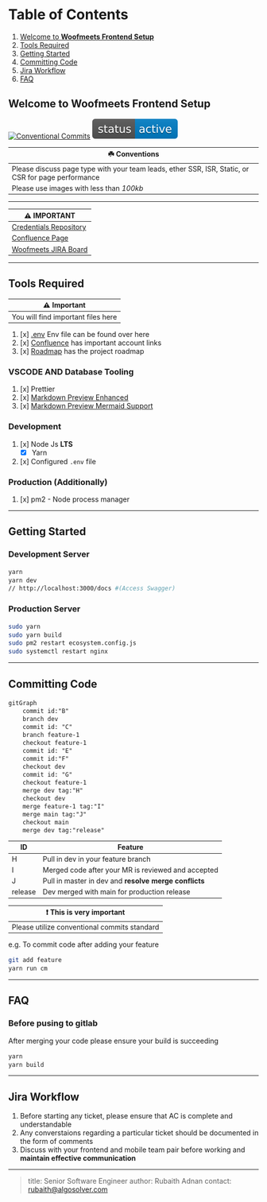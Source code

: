 # Table of Contents

1. [Welcome to **Woofmeets Frontend Setup**](#intro)
2. [Tools Required](#tools)
3. [Getting Started](#started)
4. [Committing Code](#commit)
5. [Jira Workflow](#jira)
6. [FAQ](#faq)

## Welcome to **Woofmeets Frontend Setup** <a name="intro"></a> 

[![Conventional Commits](https://img.shields.io/badge/Conventional%20Commits-1.0.0-%23FE5196?logo=conventionalcommits&logoColor=white)](https://conventionalcommits.org) [![status: active](https://github.com/GIScience/badges/raw/master/status/active.svg)](https://github.com/GIScience/badges#active)

| :shamrock: **Conventions** |
| --- |
| Please discuss page type with your team leads, ether SSR, ISR, Static, or CSR for page performance |
| Please use images with less than *100kb* |

---

| :warning: **IMPORTANT** |
| ---- |
| [Credentials Repository](https://algosolver-llc.atlassian.net/wiki/spaces/WBD/pages/319455497/Platform+Credentials)     |
| [Confluence Page](https://algosolver-llc.atlassian.net/wiki/spaces/WBD/pages/319193150/Development+Roadmap)|
| [Woofmeets JIRA Board](https://algosolver-llc.atlassian.net/jira/software/c/projects/WOOF/boards/45)|

---

## Tools Required <a name="tools"></a>

| :warning: Important |
| --- |
| You will find important files here |

1. [x] [.env](https://drive.google.com/drive/folders/1ltKIn3DCjQNKhgZ8yXKvWV6DSJKMKXVR?usp=sharing) Env file can be found  over here
2. [x] [Confluence](https://algosolver-llc.atlassian.net/wiki/spaces/WBD/pages/319455497/Platform+Credentials) has important account links
3. [x] [Roadmap](https://algosolver-llc.atlassian.net/wiki/spaces/WBD/pages/319193150/Development+Roadmap) has the project roadmap

### VSCODE AND Database Tooling

1. [x] Prettier
2. [x] [Markdown Preview Enhanced](https://marketplace.visualstudio.com/items?itemName=shd101wyy.markdown-preview-enhanced)
3. [x] [Markdown Preview Mermaid Support](https://marketplace.visualstudio.com/items?itemName=bierner.markdown-mermaid)

### Development

1. [x] Node Js **LTS**
    - [x] Yarn
2. [x] Configured `.env` file  

### Production (Additionally)

1. [x] pm2 - Node process manager

---

## Getting Started <a name="started"></a>

### Development Server

```bash
yarn
yarn dev
// http://localhost:3000/docs #(Access Swagger)
```

### Production Server

```bash
sudo yarn
sudo yarn build
sudo pm2 restart ecosystem.config.js
sudo systemctl restart nginx
```

---

## Committing Code <a name="commit"></a>

```mermaid
gitGraph
    commit id:"B"
    branch dev
    commit id: "C"
    branch feature-1
    checkout feature-1
    commit id: "E"
    commit id:"F"
    checkout dev
    commit id: "G"
    checkout feature-1
    merge dev tag:"H"
    checkout dev
    merge feature-1 tag:"I"
    merge main tag:"J"
    checkout main
    merge dev tag:"release"
```

| ID | Feature |
| ---| ------- |
| H  | Pull in dev in your feature branch |
| I | Merged code after your MR is reviewed and accepted |
| J | Pull in master in dev and **resolve merge conflicts**
| release | Dev merged with main for production release |

| :exclamation: This is very important |
| ------------------------------------ |
| Please utilize conventional commits standard |

e.g. To commit code after adding your feature

```bash
git add feature
yarn run cm
```

---

## FAQ <a name="faq"></a>

### Before pusing to gitlab

After merging your code please ensure your build is succeeding

```bash
yarn
yarn build
```

---

## Jira Workflow <a name="jira"></a>

1. Before starting any ticket, please ensure that AC is complete and understandable
2. Any converstaions regarding a particular ticket should be documented in the form of comments
3. Discuss with your frontend and mobile team pair before working and **maintain effective communication**

---
> title: Senior Software Engineer
> author: Rubaith Adnan
> contact: rubaith@algosolver.com
